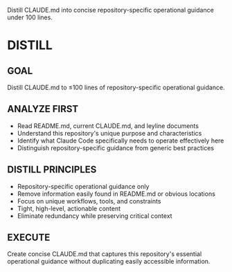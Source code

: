 Distill CLAUDE.md into concise repository-specific operational guidance under 100 lines.

# DISTILL

## GOAL
Distill CLAUDE.md to ≤100 lines of repository-specific operational guidance.

## ANALYZE FIRST
- Read README.md, current CLAUDE.md, and leyline documents
- Understand this repository's unique purpose and characteristics
- Identify what Claude Code specifically needs to operate effectively here
- Distinguish repository-specific guidance from generic best practices

## DISTILL PRINCIPLES
- Repository-specific operational guidance only
- Remove information easily found in README.md or obvious locations
- Focus on unique workflows, tools, and constraints
- Tight, high-level, actionable content
- Eliminate redundancy while preserving critical context

## EXECUTE
Create concise CLAUDE.md that captures this repository's essential operational guidance without duplicating easily accessible information.